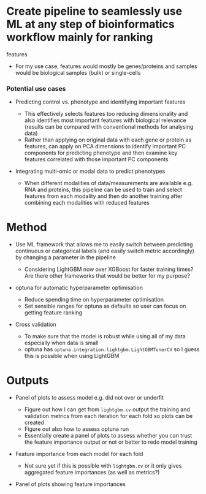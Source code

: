# Create pipeline to seamlessly use ML at any step of bioinformatics workflow mainly for ranking 
features

- For my use case, features would mostly be genes/proteins and samples would be biological samples (bulk) or single-cells
 
### Potential use cases

- Predicting control vs. phenotype and identifying important features
  + This effectively selects features too reducing dimensionality and also identifies most important features with biological relevance (results can be compared with conventional methods for analysing data)
  + Rather than applying on original data with each gene or protein as features, can apply on PCA dimensions to identify important PC components for predicting phenotype and then examine key features correlated with those important PC components

- Integrating multi-omic or modal data to predict phenotypes
  + When different modalities of data/measurements are available e.g. RNA and proteins, this pipeline can be used to train and select features from each modality and then do another training after combining each modalities with reduced features
  
# Method

- Use ML framework that allows me to easily switch between predicting continuous or categorical labels (and easily switch metric accordingly) by changing a parameter in the pipeline
  + Considering LightGBM now over XGBoost for faster training times? Are there other frameworks that would be better for my purpose?
  
- optuna for automatic hyperparameter optimisation
  + Reduce spending time on hyperparameter optimisation
  + Set sensible ranges for optuna as defaults so user can focus on getting feature ranking

- Cross validation
  + To make sure that the model is robust while using all of my data especially when data is small
  + optuna has `optuna.integration.lightgbm.LightGBMTunerCV` so I guess this is possible when using LightGBM

# Outputs

- Panel of plots to assess model e.g. did not over or underfit
  + Figure out how I can get from `lightgbm.cv` output the training and validation metrics from each iteration for each fold so plots can be created
  + Figure out also how to assess optuna run
  + Essentially create a panel of plots to assess whether you can trust the feature importance output or not or better to redo model training

- Feature importance from each model for each fold
  + Not sure yet if this is possible with `lightgbm.cv` or it only gives aggregated feature importances (as well as metrics?)

- Panel of plots showing feature importances

